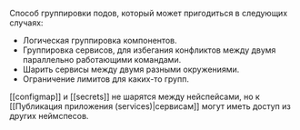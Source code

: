 Способ группировки подов, который может пригодиться в следующих случаях:
- Логическая группировка компонентов.
- Группировка сервисов, для избегания конфликтов между двумя параллельно работающими командами.
- Шарить сервисы между двумя разными окружениями.
- Ограничение лимитов для каких-то групп.

[[configmap]] и [[secrets]] не шарятся между нейспейсами, но к [[Публикация приложения (services)|сервисам]] могут иметь доступ из других неймспесов.